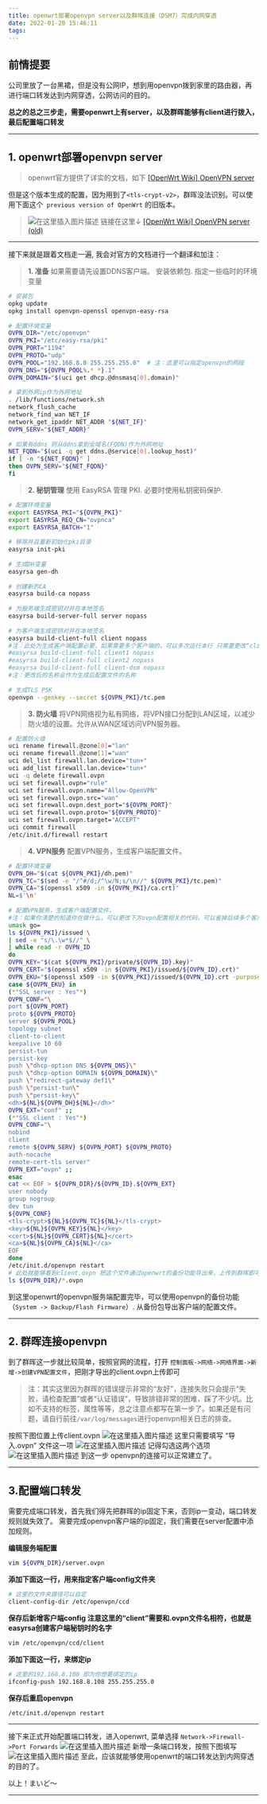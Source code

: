 ```yaml
---
title: openwrt部署openvpn server以及群晖连接（DSM7）完成内网穿透
date: 2022-01-20 15:46:11
tags:
---
```

## 前情提要
公司里放了一台黑裙，但是没有公网IP，想到用openvpn拨到家里的路由器，再进行端口转发达到内网穿透，公网访问的目的。

**总之的总之三步走，需要openwrt上有server，以及群晖能够有client进行拨入，最后配置端口转发**
___

## 1. openwrt部署openvpn server
>openwrt官方提供了详实的文档，如下
[[OpenWrt Wiki] OpenVPN server](https://openwrt.org/docs/guide-user/services/vpn/openvpn/server)

但是这个版本生成的配置，因为用到了``<tls-crypt-v2>``，群晖没法识别。可以使用下面这个`` previous version of OpenWrt`` 的旧版本。
>![在这里插入图片描述](https://img-blog.csdnimg.cn/8196fece92354dfda722165d47ba5c54.png)
链接在这里↓
[[OpenWrt Wiki] OpenVPN server (old)](https://openwrt.org/docs/guide-user/services/vpn/openvpn/server?rev=1632708683)
___
接下来就是跟着文档走一遍, 我会对官方的文档进行一个翻译和加注：
> **1. 准备**
如果需要请先设置DDNS客户端。 安装依赖包. 指定一些临时的环境变量

```bash
# 安装包
opkg update
opkg install openvpn-openssl openvpn-easy-rsa
 
# 配置环境变量
OVPN_DIR="/etc/openvpn"
OVPN_PKI="/etc/easy-rsa/pki"
OVPN_PORT="1194"
OVPN_PROTO="udp"
OVPN_POOL="192.168.8.0 255.255.255.0"  # 注：这里可以指定openvpn的网段
OVPN_DNS="${OVPN_POOL%.* *}.1"
OVPN_DOMAIN="$(uci get dhcp.@dnsmasq[0].domain)"
 
# 拿到外网ip作为外网地址
. /lib/functions/network.sh
network_flush_cache
network_find_wan NET_IF
network_get_ipaddr NET_ADDR "${NET_IF}"
OVPN_SERV="${NET_ADDR}"
 
# 如果有ddns 则从ddns拿到全域名(FQDN)作为外网地址
NET_FQDN="$(uci -q get ddns.@service[0].lookup_host)"
if [ -n "${NET_FQDN}" ]
then OVPN_SERV="${NET_FQDN}"
fi

```
>**2. 秘钥管理**
使用 EasyRSA 管理 PKI. 必要时使用私钥密码保护.
```bash
# 配置环境变量
export EASYRSA_PKI="${OVPN_PKI}"
export EASYRSA_REQ_CN="ovpnca"
export EASYRSA_BATCH="1"
 
# 移除并且重新初始化pki目录
easyrsa init-pki
 
# 生成DH变量
easyrsa gen-dh
 
# 创建新的CA
easyrsa build-ca nopass
 
# 为服务端生成密钥对并在本地签名
easyrsa build-server-full server nopass
 
# 为客户端生成密钥对并在本地签名
easyrsa build-client-full client nopass  
#注：此处为生成客户端配置必要，如果需要多个客户端的，可以多次运行本行 只需要更改“client”, 如：
#easyrsa build-client-full client1 nopass 
#easyrsa build-client-full client2 nopass 
#easyrsa build-client-full client-dsm nopass
#注：更改后的名称会作为生成后配置文件的名称 
 
# 生成TLS PSK
openvpn --genkey --secret ${OVPN_PKI}/tc.pem
```

>**3. 防火墙**
将VPN网络视为私有网络，将VPN接口分配到LAN区域，以减少防火墙的设置。允许从WAN区域访问VPN服务器。

```bash
# 配置防火墙
uci rename firewall.@zone[0]="lan"
uci rename firewall.@zone[1]="wan"
uci del_list firewall.lan.device="tun+"
uci add_list firewall.lan.device="tun+"
uci -q delete firewall.ovpn
uci set firewall.ovpn="rule"
uci set firewall.ovpn.name="Allow-OpenVPN"
uci set firewall.ovpn.src="wan"
uci set firewall.ovpn.dest_port="${OVPN_PORT}"
uci set firewall.ovpn.proto="${OVPN_PROTO}"
uci set firewall.ovpn.target="ACCEPT"
uci commit firewall
/etc/init.d/firewall restart
```
>**4. VPN服务**
配置VPN服务，生成客户端配置文件。
```bash
# 配置环境变量
OVPN_DH="$(cat ${OVPN_PKI}/dh.pem)"
OVPN_TC="$(sed -e "/^#/d;/^\w/N;s/\n//" ${OVPN_PKI}/tc.pem)"
OVPN_CA="$(openssl x509 -in ${OVPN_PKI}/ca.crt)"
NL=$'\n'
 
# 配置VPN服务，生成客户端配置文件。 
#注：如果你清楚的知道你在做什么，可以更改下方ovpn配置相关的代码，可以省掉后续多个客户端单独修改配置的工作量
umask go=
ls ${OVPN_PKI}/issued \
| sed -e "s/\.\w*$//" \
| while read -r OVPN_ID
do
OVPN_KEY="$(cat ${OVPN_PKI}/private/${OVPN_ID}.key)"
OVPN_CERT="$(openssl x509 -in ${OVPN_PKI}/issued/${OVPN_ID}.crt)"
OVPN_EKU="$(openssl x509 -in ${OVPN_PKI}/issued/${OVPN_ID}.crt -purpose)"
case ${OVPN_EKU} in
(*"SSL server : Yes"*)
OVPN_CONF="\
port ${OVPN_PORT}
proto ${OVPN_PROTO}
server ${OVPN_POOL}
topology subnet
client-to-client
keepalive 10 60
persist-tun
persist-key
push \"dhcp-option DNS ${OVPN_DNS}\"
push \"dhcp-option DOMAIN ${OVPN_DOMAIN}\"
push \"redirect-gateway def1\"
push \"persist-tun\"
push \"persist-key\"
<dh>${NL}${OVPN_DH}${NL}</dh>"
OVPN_EXT="conf" ;;
(*"SSL client : Yes"*)
OVPN_CONF="\
nobind
client
remote ${OVPN_SERV} ${OVPN_PORT} ${OVPN_PROTO}
auth-nocache
remote-cert-tls server"
OVPN_EXT="ovpn" ;;
esac
cat << EOF > ${OVPN_DIR}/${OVPN_ID}.${OVPN_EXT}
user nobody
group nogroup
dev tun
${OVPN_CONF}
<tls-crypt>${NL}${OVPN_TC}${NL}</tls-crypt>
<key>${NL}${OVPN_KEY}${NL}</key>
<cert>${NL}${OVPN_CERT}${NL}</cert>
<ca>${NL}${OVPN_CA}${NL}</ca>
EOF
done
/etc/init.d/openvpn restart
# 此处就能够看到client.ovpn 把这个文件通过openwrt的备份功能导出来，上传到群晖即可
ls ${OVPN_DIR}/*.ovpn
```
到这里openwrt的openvpn服务端配置完毕，可以使用openvpn的备份功能（``System -> Backup/Flash Firmware``）. 从备份包导出客户端的配置文件。

---

## 2. 群晖连接openvpn
到了群晖这一步就比较简单，按照官网的流程，打开 ``控制面板->网络->网络界面->新增->创建VPN配置文件``，把刚才导出的client.ovpn上传即可

>注：其实这里因为群晖的错误提示非常的“友好”，连接失败只会提示“失败，请检查配置”或者“认证错误”，导致排错非常的困难，踩了不少坑。比如不支持的标签，属性等等，总之注意点都写在第一步了。如果还是有问题，请自行前往``/var/log/messages``进行openvpn相关日志的排查。

按照下图位置上传client.ovpn
![在这里插入图片描述](https://img-blog.csdnimg.cn/db605dfb49fe49aebf6ac6fe52d3c13c.png?x-oss-process=image/watermark,type_d3F5LXplbmhlaQ,shadow_50,text_Q1NETiBA55m96Iy2U3lyYVRp,size_15,color_FFFFFF,t_70,g_se,x_16)
这里只需要填写 “导入.ovpn” 文件这一项
![在这里插入图片描述](https://img-blog.csdnimg.cn/3a403e5c14fe4f0493d5e95118e79b6c.png?x-oss-process=image/watermark,type_d3F5LXplbmhlaQ,shadow_50,text_Q1NETiBA55m96Iy2U3lyYVRp,size_19,color_FFFFFF,t_70,g_se,x_16)
记得勾选这两个选项
![在这里插入图片描述](https://img-blog.csdnimg.cn/88e52cab7a7144d9a9d482b3391b4903.png?x-oss-process=image/watermark,type_d3F5LXplbmhlaQ,shadow_50,text_Q1NETiBA55m96Iy2U3lyYVRp,size_20,color_FFFFFF,t_70,g_se,x_16)
到这一步 openvpn的连接可以正常建立了。

---
## 3.配置端口转发
需要完成端口转发，首先我们得先把群晖的ip固定下来，否则ip一变动，端口转发规则就失效了。
需要完成openvpn客户端的ip固定，我们需要在server配置中添加规则。

**编辑服务端配置**
```bash
vim ${OVPN_DIR}/server.ovpn
```
**添加下面这一行，用来指定客户端config文件夹**
```bash
# 这里的文件夹路径可以自定
client-config-dir /etc/openvpn/ccd
```
**保存后新增客户端config 注意这里的“client”需要和.ovpn文件名相符，也就是easyrsa创建客户端秘钥时的名字**
```bash
vim /etc/openvpn/ccd/client
```
**添加下面这一行，来绑定ip**
```bash
# 这里的192.168.8.108 即为你想要绑定的ip
ifconfig-push 192.168.8.108 255.255.255.0
```
**保存后重启openvpn**
```bash
/etc/init.d/openvpn restart
```
___
接下来正式开始配置端口转发，进入openwrt,  菜单选择 ``Network->Firewall->Port Forwards``
![在这里插入图片描述](https://img-blog.csdnimg.cn/b76d34e11f01421aaf38f7c9a4c6c0cb.png?x-oss-process=image/watermark,type_d3F5LXplbmhlaQ,shadow_50,text_Q1NETiBA55m96Iy2U3lyYVRp,size_15,color_FFFFFF,t_70,g_se,x_16)
新增一条端口转发，按照下图填写
![在这里插入图片描述](https://img-blog.csdnimg.cn/2df447f9ae0a470c8d3a3f65c98dba4a.png?x-oss-process=image/watermark,type_d3F5LXplbmhlaQ,shadow_50,text_Q1NETiBA55m96Iy2U3lyYVRp,size_20,color_FFFFFF,t_70,g_se,x_16)
至此，应该就能够使用openwrt的端口转发达到内网穿透的目的了。



以上！まいど～

---